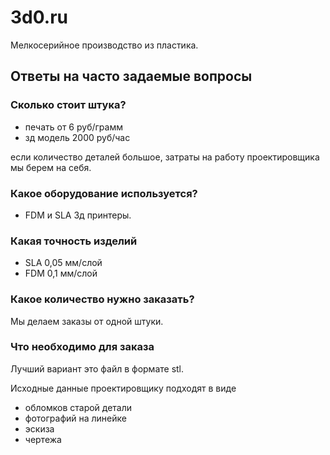 # 3d0.ru
Мелкосерийное производство из пластика.

## Ответы на часто задаемые вопросы
### Сколько стоит штука?
- печать от 6 руб/грамм
- зд модель 2000 руб/час

если количество деталей большое, затраты на работу проектировщика мы берем на себя.

### Какое оборудование используется?
- FDM и SLA 3д принтеры.

### Какая точность изделий
- SLA 0,05 мм/слой
- FDM 0,1 мм/слой

### Какое количество нужно заказать?
Мы делаем заказы от одной штуки.

### Что необходимо для заказа
Лучший вариант это файл в формате stl.

Исходные данные проектировщику подходят в виде

- обломков старой детали
- фотографий на линейке  
- эскиза
- чертежа

